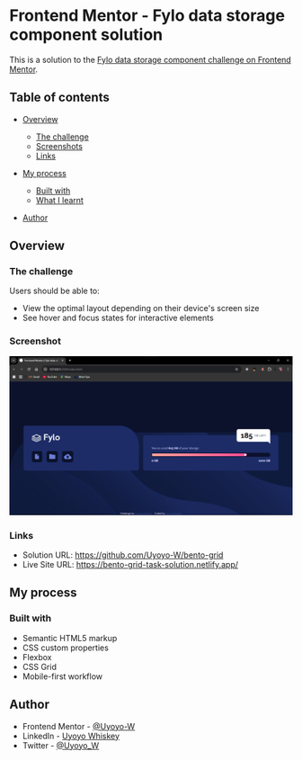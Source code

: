 # Frontend Mentor - Fylo data storage component solution

This is a solution to the [Fylo data storage component challenge on Frontend Mentor](https://www.frontendmentor.io/challenges/fylo-data-storage-component-1dZPRbV5n). 

## Table of contents

- [Overview](#overview)
  - [The challenge](#the-challenge)
  - [Screenshots](#screenshots)
  - [Links](#links)
- [My process](#my-process)
  - [Built with](#built-with)
  - [What I learnt](#what-I-learnt)
 
- [Author](#author)



## Overview

### The challenge

Users should be able to:

- View the optimal layout depending on their device's screen size
- See hover and focus states for interactive elements

### Screenshot

![](./images/Screenshot%20(149).png)


### Links

- Solution URL: https://github.com/Uyoyo-W/bento-grid
- Live Site URL: https://bento-grid-task-solution.netlify.app/

## My process

### Built with

- Semantic HTML5 markup
- CSS custom properties
- Flexbox
- CSS Grid
- Mobile-first workflow

## Author

- Frontend Mentor - [@Uyoyo-W](https://www.frontendmentor.io/profile/Uyoyo-W)
- LinkedIn - [Uyoyo Whiskey](https://www.linkedin.com/in/uyoyo-whiskey/)
- Twitter - [@Uyoyo_W](https://x.com/Uyoyo_W)
